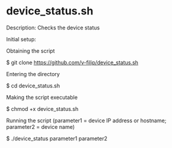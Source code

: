 # device_status.sh
Description: Checks the device status

Initial setup:

Obtaining the script

  $ git clone https://github.com/v-filip/device_status.sh
  
Entering the directory
  
  $ cd device_status.sh
  
Making the script executable
  
  $ chmod +x device_status.sh
 
Running the script (parameter1 = device IP address or hostname; parameter2 = device name)
 
  $ ./device_status parameter1 parameter2


  
 
